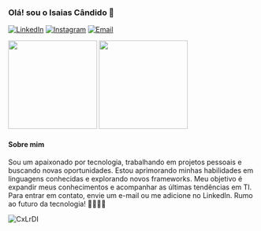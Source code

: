 ### Olá! sou o Isaias Cândido 👋


[![LinkedIn](https://img.shields.io/badge/LinkedIn-0077B5?style=for-the-badge&logo=linkedin&logoColor=white)](https://www.linkedin.com/in/isaias-c-dev-full-stack)
[![Instagram](https://img.shields.io/badge/Instagram-E4405F?style=for-the-badge&logo=instagram&logoColor=white)](https://www.instagram.com/isaiasmiranda_c/)
[![Email](https://img.shields.io/badge/Microsoft_Outlook-0078D4?style=for-the-badge&logo=microsoft-outlook&logoColor=white)](mailto:isaiascandido92@outlook.com)


<div float="left">
  <img src="https://github-readme-stats.vercel.app/api?username=IS4I4SCANDID0&show_icons=true&theme=tokyonight&include_all_commits=true&count_private=true" height="180" />
  <img src="https://github-readme-stats.vercel.app/api/top-langs/?username=IS4I4SCANDID0&layout=compact&theme=tokyonight" height="180" /> 
</div>

<div>
<!--   <img src="https://github-readme-stats.ver![CxLrDI](https://github.com/IS4I4SCANDID0/IS4I4SCANDID0/assets/114521368/1604c1d0-34ff-4e98-bcf6-dfa1a668725b)
cel.app/api/wakatime?username=IS4I4SCANDID0" />
<!--   [![Isaias Cândido's WakaTime stats](https://github-readme-stats.vercel.app/api/wakatime?username=IS4I4SCANDID0)](https://github.com/IS4I4SCANDID0/github-readme-stats) --> 
</div>

#### Sobre mim 

Sou um apaixonado por tecnologia, trabalhando em projetos pessoais e buscando novas oportunidades. Estou aprimorando minhas habilidades em linguagens conhecidas e explorando novos frameworks. Meu objetivo é expandir meus conhecimentos e acompanhar as últimas tendências em TI. Para entrar em contato, envie um e-mail ou me adicione no LinkedIn. Rumo ao futuro da tecnologia! 🚀🧑🏻‍💻

![CxLrDI](https://github.com/IS4I4SCANDID0/IS4I4SCANDID0/assets/114521368/bd50adb4-89e6-4ccb-b45a-5418caf58539)




